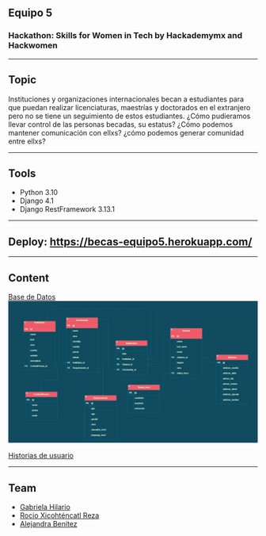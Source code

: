 ## Equipo 5
### Hackathon: Skills for Women in Tech by Hackademymx and Hackwomen
-------
## Topic
Instituciones y organizaciones internacionales becan a estudiantes para que puedan realizar licenciaturas, maestrías y doctorados en el extranjero pero no se tiene un seguimiento de estos estudiantes.
¿Cómo pudieramos llevar control de las personas becadas, su estatus?
¿Cómo podemos mantener comunicación con ellxs? ¿cómo podemos generar comunidad entre ellxs?

-------
## Tools
   - Python 3.10
   - Django 4.1
   - Django RestFramework 3.13.1

-------
## Deploy: https://becas-equipo5.herokuapp.com/

-------
## Content
[Base de Datos](https://drive.google.com/file/d/1baKjCddjz4BNUK5rYRKrP_5laJpqJOxH/view?usp=sharing)
<picture>
   <img alt="Base de datos" src="./img/bd-becas.jpg">
</picture>

[Historias de usuario](./img/historias.md)

-------
## Team
   - [Gabriela Hilario](https://github.com/gaby-hack215)
   - [Rocio Xicohténcatl Reza](https://github.com/rocioxire)
   - [Alejandra Benítez](https://github.com/AlexBM45)